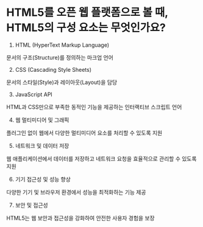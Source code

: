 # HTML5를 오픈 웹 플랫폼으로 볼 때, HTML5의 구성 요소는 무엇인가요?

1. HTML (HyperText Markup Language)

문서의 구조(Structure)를 정의하는 마크업 언어

2. CSS (Cascading Style Sheets)

문서의 스타일(Style)과 레이아웃(Layout)을 담당

3. JavaScript API

HTML과 CSS만으로 부족한 동적인 기능을 제공하는 인터랙티브 스크립트 언어

4. 웹 멀티미디어 및 그래픽

플러그인 없이 웹에서 다양한 멀티미디어 요소를 처리할 수 있도록 지원

5. 네트워크 및 데이터 저장

웹 애플리케이션에서 데이터를 저장하고 네트워크 요청을 효율적으로 관리할 수 있도록 지원

6. 기기 접근성 및 성능 향상

다양한 기기 및 브라우저 환경에서 성능을 최적화하는 기능 제공

7. 보안 및 접근성

HTML5는 웹 보안과 접근성을 강화하여 안전한 사용자 경험을 보장

